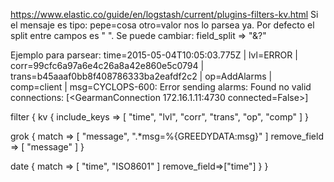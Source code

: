 https://www.elastic.co/guide/en/logstash/current/plugins-filters-kv.html
Si el mensaje es tipo: pepe=cosa otro=valor nos lo parsea ya.
Por defecto el split entre campos es " ".
Se puede cambiar: field_split => "&?"



Ejemplo para parsear:
time=2015-05-04T10:05:03.775Z | lvl=ERROR | corr=99cfc6a97a6e4c26a8a42e860e5c0794 | trans=b45aaaf0bb8f408786333ba2eafdf2c2 | op=AddAlarms | comp=client | msg=CYCLOPS-600: Error sending alarms: Found no valid connections: [<GearmanConnection 172.16.1.11:4730 connected=False>]



filter {
  kv {
    include_keys => [ "time", "lvl", "corr", "trans", "op", "comp" ]
  } 
  
  grok {
    match => [ "message", ".*msg=%{GREEDYDATA:msg}" ]
    remove_field => [ "message" ]
  } 
  
  date {
    match => [ "time", "ISO8601" ]
    remove_field=>["time"]
  } 
} 

